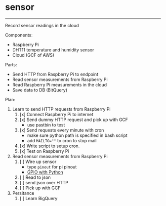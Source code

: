 # sensor
----------------------------------------------------------------
Record sensor readings in the cloud

Components:
- Raspberry Pi
- DHT11 temperature and humidity sensor
- Cloud (GCF of AWS)

Parts:
- Send HTTP from Raspberry Pi to endpoint
- Read sensor measurements from Raspberry Pi
- Read Raspberry Pi measurements in the cloud
- Save data to DB (BitQuery)

Plan:
1. Learn to send HTTP requests from Raspberry Pi
	1. [x] Connect Raspberry Pi to internet
	2. [x] Send dummy HTTP request and pick up with GCF
		- use pastbin to test
	3. [x] Send requests every minute with cron
		- make sure python path is specified in bash script
		- add `MAILTO=""` to cron to stop mail
	4. [x] Write script to setup cron.
	5. [x] Test on Raspberry Pi
2. Read sensor measurements from Raspberry Pi
	1. [ ] Wire up sensor
		- type `pinout` for pi pinout
		- [GPIO with Python](https://www.raspberrypi.org/documentation/usage/gpio/python/README.md)
	2. [ ] Read to json
	3. [ ] send json over HTTP
	4. [ ] Pick up with GCF
3. Persitance
	1. [ ] Learn BigQuery 
